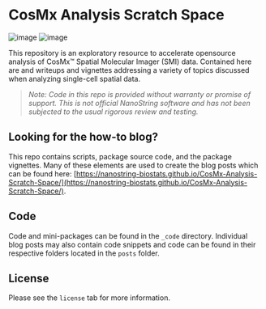 # CosMx Analysis Scratch Space

![image](https://github.com/Nanostring-Biostats/CosMx-Analysis-Scratch-Space/assets/stained-glass.png)
![image](https://github.com/Nanostring-Biostats/CosMx-Analysis-Scratch-Space/assets/4357938/24ab79ab-e9c5-486e-9595-68f48797d757)


This repository is an exploratory resource to accelerate opensource analysis
of CosMx&#8482; Spatial Molecular Imager (SMI) data. Contained here are and writeups
and vignettes addressing a variety of topics discussed when analyzing single-cell
spatial data.

> _Note: Code in this repo is provided without warranty or promise of support. This is not official NanoString software and has not been subjected to the usual rigorous review and testing._


## Looking for the how-to blog? 

This repo contains scripts, package source code, and the package vignettes. Many of these elements are used to create the blog posts which can be found here: [https://nanostring-biostats.github.io/CosMx-Analysis-Scratch-Space/](https://nanostring-biostats.github.io/CosMx-Analysis-Scratch-Space/).

## Code

Code and mini-packages can be found in the `_code` directory. Individual blog posts may also contain code snippets and code can be found in their respective folders located in the `posts` folder. 

## License

Please see the `license` tab for more information.




